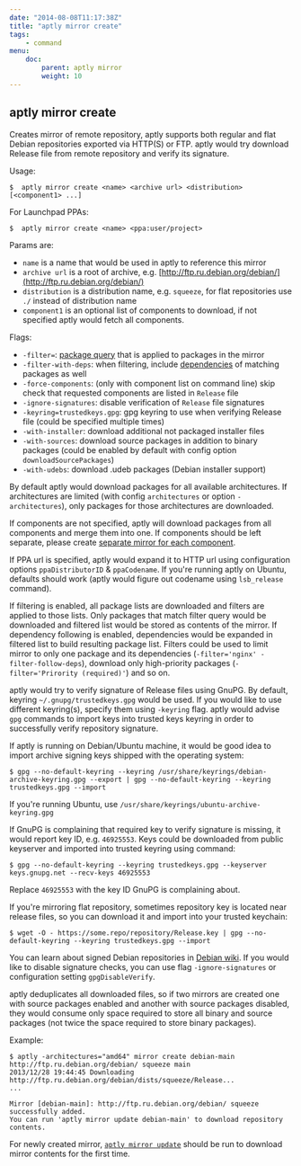 ```yaml
---
date: "2014-08-08T11:17:38Z"
title: "aptly mirror create"
tags:
    - command
menu:
    doc:
        parent: aptly mirror
        weight: 10
---
```


aptly mirror create
-------------------

Creates mirror of remote repository, aptly supports both regular and
flat Debian repositories exported via HTTP(S) or FTP. aptly would try download
Release file from remote repository and verify its signature.

Usage:

    $  aptly mirror create <name> <archive url> <distribution> [<component1> ...]

For Launchpad PPAs:

    $  aptly mirror create <name> <ppa:user/project>

Params are:

-   `name` is a name that would be used in aptly to reference this
    mirror
-   `archive url` is a root of archive, e.g.
    [http://ftp.ru.debian.org/debian/](http://ftp.ru.debian.org/debian/)
-   `distribution` is a distribution name, e.g. `squeeze`, for flat
    repositories use `./` instead of distribution name
-   `component1` is an optional list of components to download, if not
    specified aptly would fetch all components.

Flags:

-   `-filter=`: [package query](/doc/feature/query/) that is applied to
    packages in the mirror
-   `-filter-with-deps`: when filtering, include [dependencies](/doc/feature/dependencies) of
    matching packages as well
-   `-force-components`: (only with component list on command line)
    skip check that requested components are listed in `Release` file
-   `-ignore-signatures`: disable verification of `Release` file
    signatures
-   `-keyring=trustedkeys.gpg`: gpg keyring to use when verifying
    Release file (could be specified multiple times)
-   `-with-installer`: download additional not packaged installer
    files
-   `-with-sources`: download source packages in addition to
    binary packages (could be enabled by default with config option
    `downloadSourcePackages`)
-   `-with-udebs`: download .udeb packages (Debian installer
    support)

By default aptly would download packages for all available
architectures. If architectures are limited (with config `architectures`
or option `-architectures`), only packages for those architectures are
downloaded.

If components are not specified, aptly will download packages from all
components and merge them into one. If components should
be left separate, please create [separate mirror for each component](/doc/feature/multi-component/).

If PPA url is specified, aptly would expand it to HTTP url using
configuration options `ppaDistributorID` & `ppaCodename`. If you're
running aptly on Ubuntu, defaults should work (aptly would figure out
codename using `lsb_release` command).

If filtering is enabled, all package lists are downloaded and filters
are applied to those lists. Only packages that match filter query would
be downloaded and filtered list would be stored as contents of the mirror. If
dependency following is enabled, dependencies would be expanded in
filtered list to build resulting package list. Filters could be used to
limit mirror to only one package and its dependencies
(`-filter='nginx' -filter-follow-deps`), download only high-priority
packages (`-filter='Prirority (required)'`) and so on.

aptly would try to verify signature of Release files using GnuPG. By
default, keyring `~/.gnupg/trustedkeys.gpg` would be used. If you would
like to use different keyring(s), specify them using `-keyring` flag.
aptly would advise `gpg` commands to import keys into trusted keys
keyring in order to successfully verify repository signature.

If aptly is running on Debian/Ubuntu machine, it would be good idea to import
archive signing keys shipped with the operating system:

    $ gpg --no-default-keyring --keyring /usr/share/keyrings/debian-archive-keyring.gpg --export | gpg --no-default-keyring --keyring trustedkeys.gpg --import

If you're running Ubuntu, use
`/usr/share/keyrings/ubuntu-archive-keyring.gpg`

If GnuPG is complaining that required key to verify signature is
missing, it would report key ID, e.g. `46925553`. Keys could be
downloaded from public keyserver and imported into trusted keyring using
command:

    $ gpg --no-default-keyring --keyring trustedkeys.gpg --keyserver keys.gnupg.net --recv-keys 46925553

Replace `46925553` with the key ID GnuPG is complaining about.

If you're mirroring flat repository, sometimes repository key is located
near release files, so you can download it and import into your trusted
keychain:

    $ wget -O - https://some.repo/repository/Release.key | gpg --no-default-keyring --keyring trustedkeys.gpg --import

You can learn about signed Debian repositories in [Debian wiki](https://wiki.debian.org/SecureApt).
If you would like to disable signature checks, you can use flag `-ignore-signatures` or configuration
setting `gpgDisableVerify`.

aptly deduplicates all downloaded files, so if two mirrors are created
one with source packages enabled and another with source packages
disabled, they would consume only space required to store all binary and
source packages (not twice the space required to store binary packages).

Example:

    $ aptly -architectures="amd64" mirror create debian-main http://ftp.ru.debian.org/debian/ squeeze main
    2013/12/28 19:44:45 Downloading http://ftp.ru.debian.org/debian/dists/squeeze/Release...
    ...

    Mirror [debian-main]: http://ftp.ru.debian.org/debian/ squeeze successfully added.
    You can run 'aptly mirror update debian-main' to download repository contents.

For newly created mirror, [`aptly mirror update`](/doc/aptly/mirror/update/) should be run
to download mirror contents for the first time.
